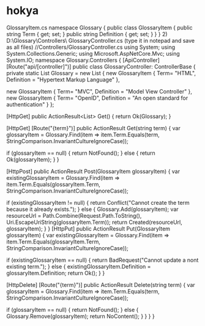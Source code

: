# hokya
GlossaryItem.cs namespace Glossary
{
public class GlossaryItem
{
public string Term { get; set; } public string Definition { get; set; }
}
}
2)	D:\Glossary\Controllers\ GlossaryController.cs (type it in notepad and save as all files)
//Controllers/GlossaryController.cs using System;
using System.Collections.Generic; using Microsoft.AspNetCore.Mvc; using System.IO;
namespace Glossary.Controllers
{
[ApiController] [Route("api/[controller]")]
public class GlossaryController: ControllerBase
{
private static List<GlossaryItem> Glossary = new List<GlossaryItem> { new GlossaryItem
{
Term= "HTML",
Definition = "Hypertext Markup Language"
},
 
new GlossaryItem
{
Term= "MVC",
Definition = "Model View Controller"
},
new GlossaryItem
{
Term= "OpenID",
Definition = "An open standard for authentication"
}
};

[HttpGet]
public ActionResult<List<GlossaryItem>> Get()
{	return Ok(Glossary);
}

[HttpGet] [Route("{term}")]
public ActionResult<GlossaryItem> Get(string term)
{
var glossaryItem = Glossary.Find(item =>
item.Term.Equals(term, StringComparison.InvariantCultureIgnoreCase));

if (glossaryItem == null)
{	return NotFound();
} else
{
return Ok(glossaryItem);
}
}

[HttpPost]
public ActionResult Post(GlossaryItem glossaryItem)
{
var existingGlossaryItem = Glossary.Find(item =>
item.Term.Equals(glossaryItem.Term, StringComparison.InvariantCultureIgnoreCase));

if (existingGlossaryItem != null)
{
return Conflict("Cannot create the term because it already exists.");
}
else
{
Glossary.Add(glossaryItem);
var resourceUrl = Path.Combine(Request.Path.ToString(), Uri.EscapeUriString(glossaryItem.Term)); return Created(resourceUrl, glossaryItem);
}
}
[HttpPut]
public ActionResult Put(GlossaryItem glossaryItem)
{
var existingGlossaryItem = Glossary.Find(item => item.Term.Equals(glossaryItem.Term, StringComparison.InvariantCultureIgnoreCase));

if (existingGlossaryItem == null)
{
return BadRequest("Cannot update a nont existing term.");
} else
{
existingGlossaryItem.Definition = glossaryItem.Definition; return Ok();
}
}

[HttpDelete] [Route("{term}")]
public ActionResult Delete(string term)
{
var glossaryItem = Glossary.Find(item =>
item.Term.Equals(term, StringComparison.InvariantCultureIgnoreCase));

if (glossaryItem == null)
{	return NotFound();
}
else
{		Glossary.Remove(glossaryItem); return NoContent();
}
}
}
}
